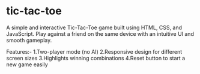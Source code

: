 # tic-tac-toe
A simple and interactive Tic-Tac-Toe game built using HTML, CSS, and JavaScript.
Play against a friend on the same device with an intuitive UI and smooth gameplay.

Features:-
1.Two-player mode (no AI)
2.Responsive design for different screen sizes
3.Highlights winning combinations
4.Reset button to start a new game easily
